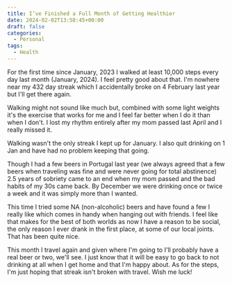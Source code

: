 ```yaml
---
title: I’ve Finished a Full Month of Getting Healthier
date: 2024-02-02T13:58:45+00:00
draft: false
categories:
  - Personal
tags:
  - Health
---
```


For the first time since January, 2023 I walked at least 10,000 steps every day last month (January, 2024). I feel pretty good about that. I'm nowhere near my 432 day streak which I accidentally broke on 4 February last year but I'll get there again.

Walking might not sound like much but, combined with some light weights it's the exercise that works for me and I feel far better when I do it than when I don't. I lost my rhythm entirely after my mom passed last April and I really missed it.

Walking wasn't the only streak I kept up for January. I also quit drinking on 1 Jan and have had no problem keeping that going.

Though I had a few beers in Portugal last year (we always agreed that a few beers when traveling was fine and were never going for total abstinence) 2.5 years of sobriety came to an end when my mom passed and the bad habits of my 30s came back. By December we were drinking once or twice a week and it was simply more than I wanted.

This time I tried some NA (non-alcoholic) beers and have found a few I really like which comes in handy when hanging out with friends. I feel like that makes for the best of both worlds as now I have a reason to be social, the only reason I ever drank in the first place, at some of our local joints. That has been quite nice.

This month I travel again and given where I'm going to I'll probably have a real beer or two, we'll see. I just know that it will be easy to go back to not drinking at all when I get home and that I'm happy about. As for the steps, I'm just hoping that streak isn't broken with travel. Wish me luck!